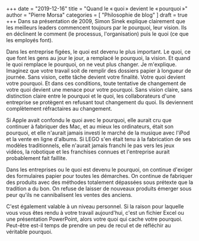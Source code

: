 +++
date        = "2019-12-16"
title       = "Quand le « quoi » devient le « pourquoi »"
author      = "Pierre Morsa"
categories  = [ "Philosophie de blog" ]
draft       = true
+++
Dans sa présentation de 2009, Simon Sinek explique clairement que les meilleurs leaders commencent toujours par le pourquoi, leur vision. Ils en déclinent le comment (le processus, l'organisation) puis le quoi (ce que les employés font).

Dans les entreprise figées, le quoi est devenu le plus important. Le quoi, ce que font les gens au jour le jour, a remplacé le pourquoi, la vision. Et quand le quoi remplace le pourquoi, on ne veut plus changer. Je m'explique. Imaginez que votre travail soit de remplir des dossiers papier à longueur de journée. Sans vision, cette tâche devient votre finalité. Votre quoi devient votre pourquoi. Et dans ces conditions, toute tentative de changement de votre quoi devient une menace pour votre pourquoi. Sans vision claire, sans distinction claire entre le pourquoi et le quoi, les collaborateurs d'une entreprise se protègent en refusant tout changement du quoi. Ils deviennent complètement réfractaires au changement.

Si Apple avait confondu le quoi avec le pourquoi, elle aurait cru que continuer à fabriquer des Mac, et au mieux les ordinateurs, était son pourquoi, et elle n'aurait jamais investi le marché de la musique avec l'iPod et la vente en ligne d'albums. Si LEGO s'en était tenu à la fabrication de ses modèles traditionnels, elle n'aurait jamais franchi le pas vers les jeux vidéos, la robotique et les franchises connues et l'entreprise aurait probablement fait faillite.

Dans les entreprises ou le quoi est devenu le pourquoi, on continue d'exiger des formulaires papier pour toutes les démarches. On continue de fabriquer des produits avec des méthodes totalement dépassées sous prétexte que la tradition a du bon. On refuse de laisser de nouveaux produits émerger sous peur qu'ils ne cannibalisent les ventes des anciens.

C'est également valable à un niveau personnel. Si la raison pour laquelle vous vous êtes rendu à votre travail aujourd'hui, c'est un fichier Excel ou une présentation PowerPoint, alors votre quoi qui cache votre pourquoi. Peut-être est-il temps de prendre un peu de recul et de réfléchir au véritable pourquoi.
